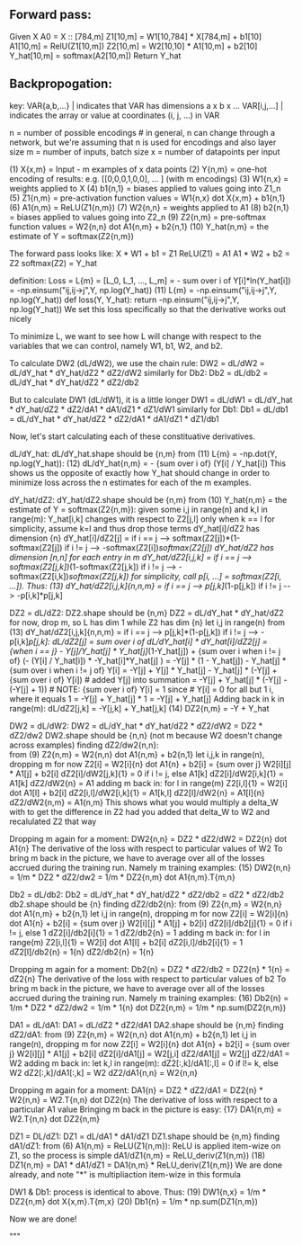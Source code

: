 
## Forward pass:

Given X
A0 = X :: [784,m]
Z1[10,m] = W1[10,784] * X[784,m] + b1[10]
A1[10,m] = RelU(Z1[10,m])
Z2[10,m] = W2[10,10] * A1[10,m] + b2[10]
Y_hat[10,m] = softmax(A2[10,m])
Return Y_hat

## Backpropogation:

key:
VAR{a,b,...} | indicates that VAR has dimensions a x b x ...
VAR[i,j,...] | indicates the array or value at coordinates (i, j, ...) in VAR

n = number of possible encodings # in general, n can change through a network,
    but we're assuming that n is used for encodings and also layer size
m = number of inputs, batch size
x = number of datapoints per input

(1)     X{x,m} = Input - m examples of x data points
(2)     Y{n,m} = one-hot encoding of results: e.g. [[0,0,0,1,0,0], ... ] (with m encodings)
(3)     W1{n,x} = weights applied to X
(4)     b1{n,1} = biases applied to values going into Z1_n
(5)     Z1{n,m} = pre-activation function values = W1{n,x} dot X{x,m} + b1{n,1}
(6)     A1{n,m} = ReLU(Z1{n,m})
(7)     W2{n,n} = weights applied to A1
(8)     b2{n,1} = biases applied to values going into Z2_n
(9)     Z2{n,m} = pre-softmax function values = W2{n,n} dot A1{n,m} + b2{n,1}
(10)    Y_hat{n,m} = the estimate of Y = softmax(Z2{n,m})

The forward pass looks like:
X * W1 + b1 = Z1
ReLU(Z1) = A1
A1 * W2 + b2 = Z2
softmax(Z2) = Y_hat

definition: Loss = L{m} = [L_0, L_1, ..., L_m] 
    = - sum over i of Y[i]*ln(Y_hat[i]) = -np.einsum("ij,ij->j",Y, np.log(Y_hat))
(11)    L{m} = -np.einsum("ij,ij->j",Y, np.log(Y_hat))
def loss(Y, Y_hat):
    return -np.einsum("ij,ij->j",Y, np.log(Y_hat))
We set this loss specifically so that the derivative works out nicely


To minimize L, we want to see how L will change with respect to the variables
that we can control, namely W1, b1, W2, and b2.

To calculate DW2 (dL/dW2), we use the chain rule:
DW2 = dL/dW2 = dL/dY_hat * dY_hat/dZ2 * dZ2/dW2
similarly for Db2:
Db2 = dL/db2 = dL/dY_hat * dY_hat/dZ2 * dZ2/db2

But to calculate DW1 (dL/dW1), it is a little longer
DW1 = dL/dW1 = dL/dY_hat * dY_hat/dZ2 * dZ2/dA1 * dA1/dZ1 * dZ1/dW1
similarly for Db1:
Db1 = dL/db1 = dL/dY_hat * dY_hat/dZ2 * dZ2/dA1 * dA1/dZ1 * dZ1/db1

Now, let's start calculating each of these constituative derivatives.


dL/dY_hat:
dL/dY_hat.shape should be {n,m}
from (11)    L{m} = -np.dot(Y, np.log(Y_hat)):
(12)    dL/dY_hat{n,m} = - {sum over i of} (Y[i] / Y_hat[i])
This shows us the opposite of exactly how Y_hat should change in order to minimize loss 
across the n estimates for each of the m examples.


dY_hat/dZ2:
dY_hat/dZ2.shape should be {n,m}
from (10)    Y_hat{n,m} = the estimate of Y = softmax(Z2{n,m}):
given some i,j in range(n) and k,l in range(m):
Y_hat[i,k] changes with respect to Z2[j,l] only when k == l
for simplicity, assume k=l and thus drop those terms
dY_hat[i]/dZ2 has dimension {n}
dY_hat[i]/dZ2[j] = 
    if i == j --> softmax(Z2[j])*(1-softmax(Z2[j])
    if i != j --> -softmax(Z2[i])*softmax(Z2[j])
dY_hat/dZ2 has dimension [n,n] for each entry in m
dY_hat/dZ2[i,j,k] =
    if i == j --> softmax(Z2[j,k])*(1-softmax(Z2[j,k])
    if i != j --> -softmax(Z2[i,k])*softmax(Z2[j,k])
for simplicity, call p[i, ...] = softmax(Z2[i, ...]). Thus:
(13)    dY_hat/dZ2[i,j,k]{n,n,m} =
        if i == j --> p[j,k]*(1-p[j,k])
        if i != j --> -p[i,k]*p[j,k]


DZ2 = dL/dZ2:
DZ2.shape should be {n,m}
DZ2 = dL/dY_hat * dY_hat/dZ2
for now, drop m, so L has dim 1 while Z2 has dim {n}
let i,j in range(n)
from (13)   dY_hat/dZ2[i,j,k]{n,n,m} =
                if i == j --> p[j,k]*(1-p[j,k])
                if i != j --> -p[i,k]*p[j,k]:
dL/dZ2[j] = sum over i of dL/dY_hat[i] * dY_hat[i]/dZ2[j]
    = {when i == j} - Y[j]/Y_hat[j] * Y_hat[j]*(1-Y_hat[j]) 
    + {sum over i when i != j of} (- (Y[i] / Y_hat[i]) * -Y_hat[i]*Y_hat[j] )
    = -Y[j] * (1 - Y_hat[j]) - Y_hat[j] * {sum over i when i != j of} Y[i]
    = -Y[j] + Y[j] * Y_hat[j] - Y_hat[j] * (-Y[j] + {sum over i of} Y[i]) # added Y[j] into summation
    = -Y[j] + Y_hat[j] * (-Y[j] - (-Y[j] + 1)) # NOTE: {sum over i of} Y[i] = 1 since 
                                                # Y[i] = 0 for all but 1 i, where it equals 1
    = -Y[j] + Y_hat[j] * 1 = -Y[j] + Y_hat[j]
Adding back in k in range(m):
dL/dZ2[j,k] = -Y[j,k] + Y_hat[j,k]
(14)    DZ2{n,m} = -Y + Y_hat


DW2 = dL/dW2:
DW2 = dL/dY_hat * dY_hat/dZ2 * dZ2/dW2 = DZ2 * dZ2/dw2
DW2.shape should be {n,n} (not m because W2 doesn't change across examples)
finding dZ2/dw2{n,n}:    
from (9)     Z2{n,m} = W2{n,n} dot A1{n,m} + b2{n,1}
let i,j,k in range(n), dropping m for now
Z2[i] = W2[i]{n} dot A1{n} + b2[i] = {sum over j} W2[i][j] * A1[j] + b2[i]
dZ2[i]/dW2[j,k]{1} = 0 if i != j, else A1[k]
dZ2[i]/dW2[i,k]{1} = A1[k]
dZ2/dW2{n} = A1
adding m back in: for l in range(m)
Z2[i,l]{1} = W2[i] dot A1[l] + b2[i]
dZ2[i,l]/dW2[i,k]{1} = A1[k,l]
dZ2[l]/dW2{n} = A1[l]{n}
dZ2/dW2{n,m} = A1{n,m}
This shows what you would multiply a delta_W with to get the difference in Z2
had you added that delta_W to W2 and recalulated Z2 that way

Dropping m again for a moment:
DW2{n,n} = DZ2 * dZ2/dW2 = DZ2{n} dot A1{n}
The derivative of the loss with respect to particular values of W2
To bring m back in the picture, we have to average over all of the losses accrued
during the training run. Namely m training examples:
(15)    DW2{n,n} = 1/m * DZ2 * dZ2/dw2 = 1/m * DZ2{n,m} dot A1{n,m}.T{m,n}


Db2 = dL/db2:
Db2 = dL/dY_hat * dY_hat/dZ2 * dZ2/db2 = dZ2 * dZ2/db2
db2.shape should be {n} 
finding dZ2/db2{n}:
from (9)     Z2{n,m} = W2{n,n} dot A1{n,m} + b2{n,1}
let i,j in range(n), dropping m for now
Z2[i] = W2[i]{n} dot A1{n} + b2[i] = {sum over j} W2[i][j] * A1[j] + b2[i]
dZ2[i]/db2[j]{1} = 0 if i != j, else 1
dZ2[i]/db2[i]{1} = 1
dZ2/db2{n} = 1
adding m back in: for l in range(m)
Z2[i,l]{1} = W2[i] dot A1[l] + b2[i]
dZ2[i,l]/db2[i]{1} = 1
dZ2[l]/db2{n} = 1{n}
dZ2/db2{n} = 1{n}

Dropping m again for a moment:
Db2{n} = DZ2 * dZ2/db2 = DZ2{n} * 1{n} = dZ2{n}
The derivative of the loss with respect to particular values of b2
To bring m back in the picture, we have to average over all of the losses accrued
during the training run. Namely m training examples:
(16)    Db2{n} = 1/m * DZ2 * dZ2/dw2 = 1/m * 1{n} dot DZ2{n,m} = 1/m * np.sum(DZ2{n,m})


DA1 = dL/dA1:
DA1 = dL/dZ2 * dZ2/dA1
DA2.shape should be {n,m}
finding dZ2/dA1:
from (9)     Z2{n,m} = W2{n,n} dot A1{n,m} + b2{n,1}
let i,j in range(n), dropping m for now
Z2[i] = W2[i]{n} dot A1{n} + b2[i] = {sum over j} W2[i][j] * A1[j] + b2[i]
dZ2[i]/dA1[j] = W2[j,i]
dZ2/dA1[j] = W2[j]
dZ2/dA1 = W2
adding m back in: let k,l in range(m):
dZ2[:,k]/dA1[:,l] = 0 if l!= k, else W2
dZ2[:,k]/dA1[:,k] = W2
dZ2/dA1{n,n} = W2{n,n}

Dropping m again for a moment:
DA1{n} = DZ2 * dZ2/dA1 = DZ2{n} * W2{n,n} = W2.T{n,n} dot DZ2{n}
The derivative of loss with respect to a particular A1 value
Bringing m back in the picture is easy:
{17}    DA1{n,m} = W2.T{n,n} dot DZ2{n,m}


DZ1 = DL/dZ1:
DZ1 = dL/dA1 * dA1/dZ1
DZ1.shape should be {n,m}
finding dA1/dZ1:
from (6)     A1{n,m} = ReLU(Z1{n,m}):
ReLU is applied item-wize on Z1, so the process is simple
dA1/dZ1{n,m} = ReLU_deriv(Z1{n,m})
(18)    DZ1{n,m} = DA1 * dA1/dZ1 = DA1{n,m} * ReLU_deriv(Z1{n,m})
We are done already, and note "*" is multipliaction item-wize in this formula


DW1 & Db1:
process is identical to above. Thus:
(19)    DW1{n,x} = 1/m * DZ2{n,m} dot X{x,m}.T{m,x}
(20)    Db1{n} = 1/m * np.sum(DZ1{n,m})


Now we are done!


"""